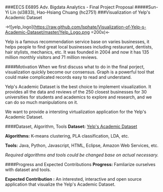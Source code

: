 ###EECS E6895 Adv. Bigdata Analytics - Final Project Proposal
#####Sun-Yi Lin (sl3833), Hao-Hsiang Chuang (hc2751)
###Visualization of Yelp's Academic Dataset

->![yelp_logo](https://raw.github.com/lsphate/Visualization-of-Yelp-s-Academic-Dataset/master/Yelp_Logo.png =200x)<-

Yelp is a famous recommendation service base on varies businesses, it helps people to find great local businesses including restaurant, dentists, hair stylists, mechanics, etc. It was founded in 2004 and now it has 135 million monthly visitors and 71 million reviews.

####Motivation
When we first discuss what to do in the final porject, visualization quickly become our consensus. Graph is a powerful tool that could make complicated records easy to read and understand. 

Yelp's Academic Dataset is the best choice to implement visualization. It provides all the data and reviews of the 250 closest businesses for 30 universities for students and academics to explore and research, and we can do so much manipulations on it.

We want to provide a intersting virtualization application for the Yelp's Academic Dataset.####Dataset, Algorithm, Tools
**Dataset:**
[Yelp's Academic Dataset](https://www.yelp.com/academic_dataset)**Algorithms:** K-means clustering, PLA classification, LDA, etc.**Tools:**Java, Python, Javascript, HTML, Eclipse, Amazon Web Services, etc.*Required algorithms and tools could be changed base on actual necessary.*####Progress and Expected Contributions**Progress:** Famliarize ourselves with dataset and tools.**Expected Contribution :**An interested, interactive and open source application that visualize the Yelp's Academic Dataset. 